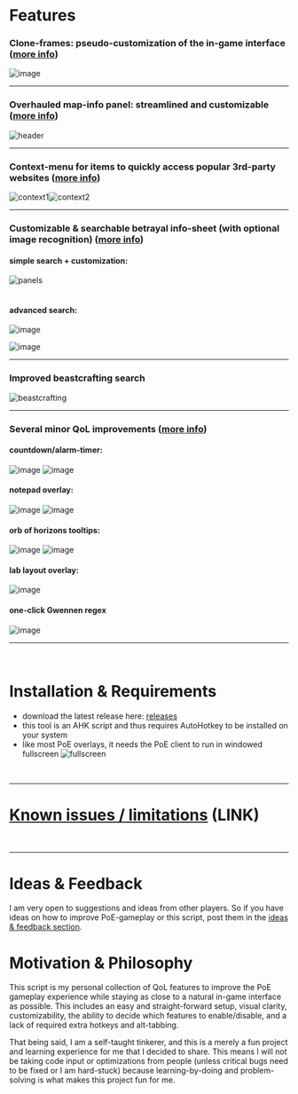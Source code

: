 # Features
### Clone-frames: pseudo-customization of the in-game interface ([more info](https://github.com/Lailloken/Lailloken-UI/wiki/Clone-frames))  
![image](https://user-images.githubusercontent.com/61888437/167854263-ce6c5da5-e5fa-4f4d-9ff9-f544859fa170.png)  
*****
### Overhauled map-info panel: streamlined and customizable ([more info](https://github.com/Lailloken/Lailloken-UI/wiki/Map-info-panel))  
![header](https://user-images.githubusercontent.com/61888437/168431773-71ba048b-877d-4bfd-a9bf-afdc52b4b1ff.png)  
*****
### Context-menu for items to quickly access popular 3rd-party websites ([more info](https://github.com/Lailloken/Lailloken-UI/wiki/Context-menu-for-items))  
![context1](https://user-images.githubusercontent.com/61888437/162455047-080586b1-dd33-400e-940d-1e716b254ad0.jpg)![context2](https://user-images.githubusercontent.com/61888437/162455067-602def7f-4b1d-4074-a8af-db012e9325f7.jpg)  
*****
### Customizable & searchable betrayal info-sheet (with optional image recognition) ([more info](https://github.com/Lailloken/Lailloken-UI/wiki/Betrayal-Info))  
#### simple search + customization:
![panels](https://user-images.githubusercontent.com/61888437/169032463-2d5edc45-a952-4641-88e6-a2fe3ce9876f.png)  
<br>

#### advanced search:
![image](https://user-images.githubusercontent.com/61888437/169034042-59582afb-6c98-43a6-bc83-eed6d18ab6a9.png)  

![image](https://user-images.githubusercontent.com/61888437/169033068-12f0686e-0a5e-46d9-89aa-c09f0759b8ec.png)
*****
### Improved beastcrafting search
![beastcrafting](https://user-images.githubusercontent.com/61888437/169816073-30c82c30-3b42-429c-ae34-ed7d4683669e.png)  
*****
### Several minor QoL improvements ([more info](https://github.com/Lailloken/Lailloken-UI/wiki/Minor-Features))  
#### countdown/alarm-timer:
![image](https://user-images.githubusercontent.com/61888437/165960269-4a94ffa5-e893-45bd-a5dc-290b1f4f8bf1.png) ![image](https://user-images.githubusercontent.com/61888437/165960365-8b22b50d-2128-49c1-8bc2-20e52e1c8f5a.png)  
#### notepad overlay:
![image](https://user-images.githubusercontent.com/61888437/165969218-dff53584-6fbf-4c55-bbca-ea27f918aca5.png) 
![image](https://user-images.githubusercontent.com/61888437/165969262-fb0bdac5-39ea-4755-a0fa-8fc97b32a8d1.png)  
#### orb of horizons tooltips:
![image](https://user-images.githubusercontent.com/61888437/169076345-577d3c82-b05d-426d-acca-11e7f7190867.png) ![image](https://user-images.githubusercontent.com/61888437/169076539-2298db52-434b-4ac8-af21-c4807422cd81.png)  
#### lab layout overlay:
![image](https://user-images.githubusercontent.com/61888437/169351630-d4cbb24f-e377-45c7-8a81-a9e0615a3fa0.png)  
#### one-click Gwennen regex
![image](https://user-images.githubusercontent.com/61888437/169816828-5e98ca38-ec54-421a-b6f6-26147805a6da.png)
*****
<br>

# Installation & Requirements
- download the latest release here: [releases](https://github.com/Lailloken/Lailloken-UI/releases)
- this tool is an AHK script and thus requires AutoHotkey to be installed on your system
- like most PoE overlays, it needs the PoE client to run in windowed fullscreen
![fullscreen](https://user-images.githubusercontent.com/61888437/155345187-06e604a8-8a80-403b-be7b-061c100d0de0.png)  
<br>

*****
# [Known issues / limitations](https://github.com/Lailloken/Lailloken-UI/wiki/Known-Issues-&-Limitations) (LINK)  
<br>

*****
# Ideas & Feedback
I am very open to suggestions and ideas from other players. So if you have ideas on how to improve PoE-gameplay or this script, post them in the [ideas & feedback section](https://github.com/Lailloken/Lailloken-UI/discussions/categories/ideas-feedback).

# Motivation & Philosophy
This script is my personal collection of QoL features to improve the PoE gameplay experience while staying as close to a natural in-game interface as possible. This includes an easy and straight-forward setup, visual clarity, customizability, the ability to decide which features to enable/disable, and a lack of required extra hotkeys and alt-tabbing.

That being said, I am a self-taught tinkerer, and this is a merely a fun project and learning experience for me that I decided to share. This means I will not be taking code input or optimizations from people (unless critical bugs need to be fixed or I am hard-stuck) because learning-by-doing and problem-solving is what makes this project fun for me.
